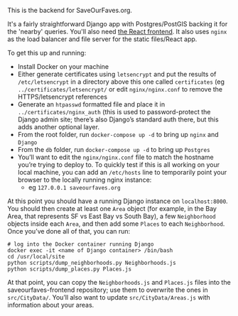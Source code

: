 This is the backend for SaveOurFaves.org.

It's a fairly straightforward Django app with Postgres/PostGIS backing it for the 'nearby' queries. You'll also need [the React frontend](https://github.com/mikeyk/saveourfaves-frontend). It also uses `nginx` as the load balancer and file server for the static files/React app.

To get this up and running:
* Install Docker on your machine
* Either generate certificates using `letsencrypt` and put the results of `/etc/letsencrypt` in a directory above this one called `certificates` (eg `../certificates/letsencrypt/` or edit `nginx/nginx.conf` to remove the HTTPS/letsencrypt references
* Generate an `htpasswd` formatted file and place it in `../certificates/nginx_auth` (this is used to password-protect the Django admin site; there’s also Django’s standard auth there, but this adds another optional layer.
* From the root folder, run `docker-compose up -d`  to bring up `nginx` and `Django`
* From the `db` folder, run `docker-compose up -d` to bring up `Postgres`
* You’ll want to edit the `nginx/nginx.conf` file to match the hostname you’re trying to deploy to. To quickly test if this is all working on your local machine, you can add an `/etc/hosts` line to temporarily point your browser to the locally running nginx instance:
	* eg  `127.0.0.1 saveourfaves.org`

At this point you should have a running Django instance on `localhost:8000`. You should then create at least one `Area` object (for example, in the Bay Area, that represents SF vs East Bay vs South Bay), a few `Neighborhood`  objects inside each `Area`, and then add some `Places` to each `Neighborhood`. Once you’ve done all of that, you can run:

```
# log into the Docker container running Django
docker exec -it <name of Django container> /bin/bash
cd /usr/local/site
python scripts/dump_neighborhoods.py Neighborhoods.js
python scripts/dump_places.py Places.js
```

At that point, you can copy the `Neighborhoods.js` and `Places.js` files into the saveourfaves-frontend repository; use them to overwrite the ones in `src/CityData/`. You’ll also want to update `src/CityData/Areas.js` with information about your areas.